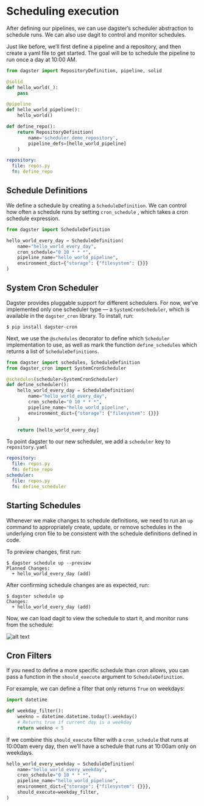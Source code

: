 # Scheduling execution

After defining our pipelines, we can use dagster’s scheduler abstraction to schedule runs. We can also use dagit to control and monitor schedules.

Just like before, we’ll first define a pipeline and a repository, and then create a yaml file to get started. The goal will be to schedule the pipeline to run once a day at 10:00 AM.

```python
from dagster import RepositoryDefinition, pipeline, solid

@solid
def hello_world(_):
    pass

@pipeline
def hello_world_pipeline():
    hello_world()

def define_repo():
    return RepositoryDefinition(
        name='scheduler_demo_repository',
        pipeline_defs=[hello_world_pipeline]
    )
```

```yaml
repository:
  file: repos.py
  fn: define_repo
```

## Schedule Definitions

We define a schedule by creating a `ScheduleDefinition`. We can control how often a schedule runs by setting `cron_schedule` , which takes a cron schedule expression.

```python
from dagster import ScheduleDefinition

hello_world_every_day = ScheduleDefinition(
    name="hello_world_every_day",
    cron_schedule="0 10 * * *",
    pipeline_name="hello_world_pipeline",
    environment_dict={"storage": {"filesystem": {}}}
)
```

## System Cron Scheduler

Dagster provides pluggable support for different schedulers. For now, we've implemented only one scheduler type — a `SystemCronScheduler`, which is available in the `dagster_cron` library. To install, run:

```
$ pip install dagster-cron
```

Next, we use the `@schedules` decorator to define which `Scheduler` implementation to use, as well as mark the function `define_schedules` which returns a list of `ScheduleDefinitions`.

```python
from dagster import schedules, ScheduleDefinition
from dagster_cron import SystemCronScheduler

@schedules(scheduler=SystemCronScheduler)
def define_scheduler():
    hello_world_every_day = ScheduleDefinition(
        name="hello_world_every_day",
        cron_schedule="0 10 * * *",
        pipeline_name="hello_world_pipeline",
        environment_dict={"storage": {"filesystem": {}}}
    )

    return [hello_world_every_day]
```

To point dagster to our new scheduler, we add a `scheduler` key to `repository.yaml`

```yaml
repository:
  file: repos.py
  fn: define_repo
scheduler:
  file: repos.py
  fn: define_scheduler
```

## Starting Schedules

Whenever we make changes to schedule definitions, we need to run an `up` command to appropriately create, update, or remove schedules in the underlying cron file to be consistent with the schedule definitions defined in code.

To preview changes, first run:

```
$ dagster schedule up --preview
Planned Changes:
  + hello_world_every_day (add)
```

After confirming schedule changes are as expected, run:

```
$ dagster schedule up
Changes:
  + hello_world_every_day (add)
```

Now, we can load dagit to view the schedule to start it, and monitor runs from the schedule:

![alt text](scheduler.png "Dagit Scheduler")

## Cron Filters

If you need to define a more specific schedule than cron allows, you can pass a function in the `should_execute` argument to `ScheduleDefinition`.

For example, we can define a filter that only returns `True` on weekdays:

```python
import datetime

def weekday_filter():
    weekno = datetime.datetime.today().weekday()
    # Returns true if current day is a weekday
    return weekno < 5
```

If we combine this `should_execute` filter with a `cron_schedule` that runs at 10:00am every day, then we’ll have a schedule that runs at 10:00am only on weekdays.

```python
hello_world_every_weekday = ScheduleDefinition(
    name="hello_world_every_weekday",
    cron_schedule="0 10 * * *",
    pipeline_name="hello_world_pipeline",
    environment_dict={"storage": {"filesystem": {}}},
    should_execute=weekday_filter,
)
```
